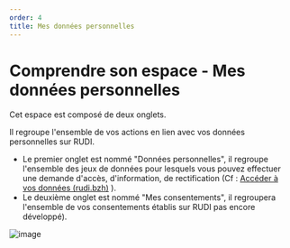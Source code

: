 ```yaml
---
order: 4
title: Mes données personnelles
---
```


# Comprendre son espace - Mes données personnelles

Cet espace est composé de deux onglets. 

Il regroupe l'ensemble de vos actions en lien avec vos données personnelles sur RUDI. 

* Le premier onglet est nommé "Données personnelles", il regroupe l'ensemble des jeux de données pour lesquels vous pouvez effectuer une demande d'accès, d'information, de rectification (Cf : [Accéder à vos données (rudi.bzh)](https://doc.rudi.bzh/donnees_personnelles/intro/) ). 
* Le deuxième onglet est nommé "Mes consentements", il regroupera l'ensemble de vos consentements établis sur RUDI pas encore développé). 
 
![image](https://github.com/sigrennesmetropole/rudi_documentation/assets/109140019/d56b66c5-4e29-4444-adfa-e85d62a50916)
